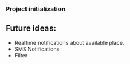 ### Project initialization
## Future ideas:

- Realtime notifications about available place.
- SMS Notifications
- Filter